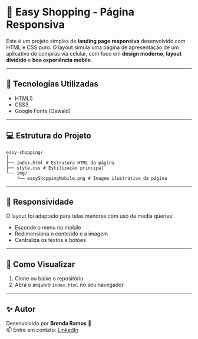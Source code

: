 # 🛒 Easy Shopping - Página Responsiva

Este é um projeto simples de **landing page responsiva** desenvolvido com HTML e CSS puro. O layout simula uma página de apresentação de um aplicativo de compras via celular, com foco em **design moderno**, **layout dividido** e **boa experiência mobile**.


---

## 🔧 Tecnologias Utilizadas

- HTML5
- CSS3
- Google Fonts (Oswald)

---

## 💻 Estrutura do Projeto
````
easy-shopping/
│
├── index.html # Estrutura HTML da página
├── style.css # Estilização principal
└── img/
    └── easyShoppingMobile.png # Imagem ilustrativa da página
````


---

## 📱 Responsividade

O layout foi adaptado para telas menores com uso de media queries:
- Esconde o menu no mobile
- Redimensiona o conteúdo e a imagem
- Centraliza os textos e botões

---

## 🚀 Como Visualizar

1. Clone ou baixe o repositório
2. Abra o arquivo `index.html` no seu navegador

---

## ✨ Autor

Desenvolvido por **Brenda Ramos** 💜  
📫 Entre em contato: [LinkedIn](https://www.linkedin.com/brendaramos116) 
